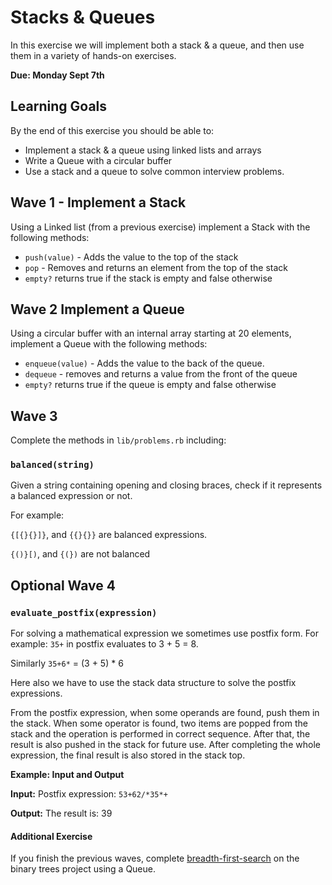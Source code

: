 # Stacks & Queues

In this exercise we will implement both a stack & a queue, and then use them in a variety of hands-on exercises.

**Due:  Monday Sept 7th**

## Learning Goals

By the end of this exercise you should be able to:

- Implement a stack & a queue using linked lists and arrays
- Write a Queue with a circular buffer
- Use a stack and a queue to solve common interview problems.

## Wave 1 - Implement a Stack

Using a Linked list (from a previous exercise) implement a Stack with the following methods:

- `push(value)` - Adds the value to the top of the stack
- `pop` - Removes and returns an element from the top of the stack
- `empty?` returns true if the stack is empty and false otherwise

## Wave 2 Implement a Queue

Using a circular buffer with an internal array starting at 20 elements, implement a Queue with the following methods:

- `enqueue(value)` - Adds the value to the back of the queue.
- `dequeue` - removes and returns a value from the front of the queue
- `empty?` returns true if the queue is empty and false otherwise

## Wave 3

Complete the methods in `lib/problems.rb` including:

### `balanced(string)`

Given a string containing opening and closing braces, check if it represents a balanced expression or not.

For example:

`{[{}{}]}`, and `{{}{}}` are balanced expressions.

`{()}[)`, and `{(})` are not balanced


## Optional Wave 4

### `evaluate_postfix(expression)`

For solving a mathematical expression we sometimes use postfix form.  For example:  `35+` in postfix evaluates to 3 + 5 = 8.  

Similarly `35+6*` = (3 + 5) * 6

Here also we have to use the stack data structure to solve the postfix expressions.

From the postfix expression, when some operands are found, push them in the stack. When some operator is found, two items are popped from the stack and the operation is performed in correct sequence. After that, the result is also pushed in the stack for future use. After completing the whole expression, the final result is also stored in the stack top.

**Example: Input and Output**

**Input:**
  Postfix expression: `53+62/*35*+`

**Output:**
  The result is: 39


#### Additional Exercise

If you finish the previous waves, complete [breadth-first-search](https://www.geeksforgeeks.org/bfs-vs-dfs-binary-tree/) on the binary trees project using a Queue.  
